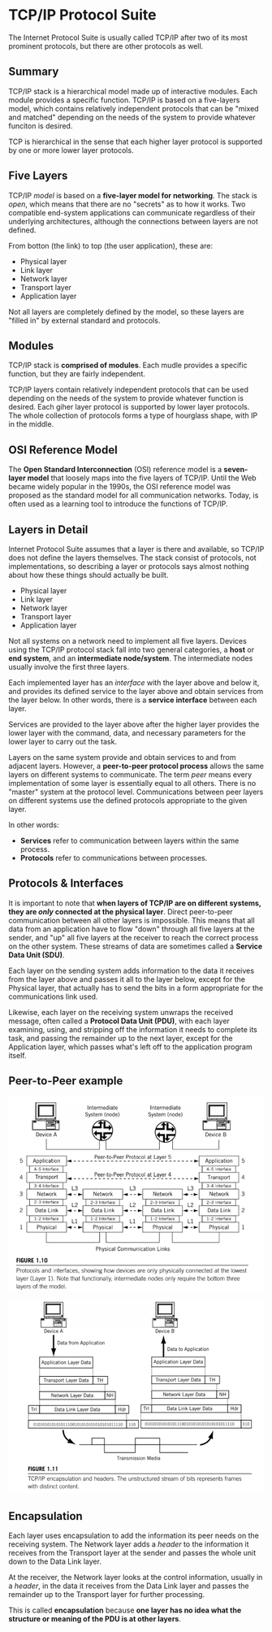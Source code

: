 # TCP/IP Protocol Suite

The Internet Protocol Suite is usually called TCP/IP after two of its most prominent protocols, but there are other protocols as well.

## Summary

TCP/IP stack is a hierarchical model made up of interactive modules. Each module provides a specific function. TCP/IP is based on a five-layers model, which contains relatively independent protocols that can be "mixed and matched" depending on the needs of the system to provide whatever funciton is desired.

TCP is hierarchical in the sense that each higher layer protocol is supported by one or more lower layer protocols.

## Five Layers

TCP/IP _model_ is based on a __five-layer model for networking__. The stack is _open_, which means that there are no "secrets" as to how it works. Two compatible end-system applications can communicate regardless of their underlying architectures, although the connections between layers are not defined.

From botton (the link) to top (the user application), these are:

* Physical layer
* Link layer
* Network layer
* Transport layer
* Application layer

Not all layers are completely defined by the model, so these layers are "filled in" by external standard and protocols.

## Modules

TCP/IP stack is __comprised of modules__. Each mudle provides a specific function, but they are fairly independent.

TCP/IP layers contain relatively independent protocols that can be used depending on the needs of the system to provide whatever function is desired. Each giher layer protocol is supported by lower layer protocols. The whole collection of protocols forms a type of hourglass shape, with IP in the middle.

## OSI Reference Model

The __Open Standard Interconnection__ (OSI) reference model is a __seven-layer model__ that loosely maps into the five layers of TCP/IP. Until the Web became widely popular in the 1990s, the OSI reference model was proposed as the standard model for all communication networks. Today, is often used as a learning tool to introduce the functions of TCP/IP.

## Layers in Detail

Internet Protocol Suite assumes that a layer is there and available, so TCP/IP does not define the layers themselves. The stack consist of protocols, not implementations, so describing a layer or protocols says almost nothing about how these things should actually be built.

* Physical layer
* Link layer
* Network layer
* Transport layer
* Application layer

Not all systems on a network need to implement all five layers. Devices using the TCP/IP protocol stack fall into two general categories, a __host__ or __end system__, and an __intermediate node/system__. The intermediate nodes usually involve the first three layers.

Each implemented layer has an _interface_ with the layer above and below it, and provides its defined service to the layer above and obtain services from the layer below. In other words, there is a __service interface__ between each layer.

Services are provided to the layer above after the higher layer provides the lower layer with the command, data, and necessary parameters for the lower layer to carry out the task.

Layers on the same system provide and obtain services to and from adjacent layers. However, a __peer-to-peer protocol process__ allows the same layers on different systems to communicate. The term _peer_ means every implementation of some layer is essentially equal to all others. There is no "master" system at the protocol level. Communications between peer layers on different systems use the defined protocols appropriate to the given layer.

In other words:

* __Services__ refer to communication between layers within the same process.
* __Protocols__ refer to communications between processes.

## Protocols & Interfaces

It is important to note that __when layers of TCP/IP are on different systems, they are _only_ connected at the physical layer__. Direct peer-to-peer communication between all other layers is impossible. This means that all data from an application have to flow "down" through all five layers at the sender, and "up" all five layers at the receiver to reach the correct process on the other system. These streams of data are sometimes called a __Service Data Unit (SDU)__.

Each layer on the sending system adds information to the data it receives from the layer above and passes it all to the layer below, except for the Physical layer, that actually has to send the bits in a form appropriate for the communications link used.

Likewise, each layer on the receiving system unwraps the received message, often called a __Protocol Data Unit (PDU)__, with each layer examining, using, and stripping off the information it needs to complete its task, and passing the remainder up to the next layer, except for the Application layer, which passes what's left off to the application program itself.

## Peer-to-Peer example

![peer-to-peer](./peer-to-peer.png)

![transmission](./transmission.png)

## Encapsulation

Each layer uses encapsulation to add the information its peer needs on the receiving system. The Network layer adds a _header_ to the information it receives from the Transport layer at the sender and passes the whole unit down to the Data Link layer.

At the receiver, the Network layer looks at the control information, usually in a _header_, in the data it receives from the Data Link layer and passes the remainder up to the Transport layer for further processing.

This is called __encapsulation__ because __one layer has no idea what the structure or meaning of the PDU is at other layers__.

